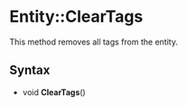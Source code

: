 # Entity::ClearTags

This method removes all tags from the entity.

## Syntax

- void **ClearTags**()
